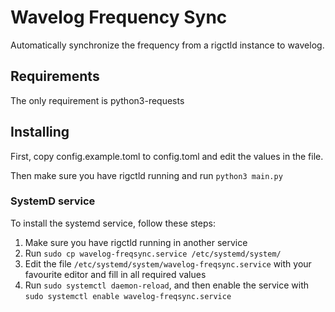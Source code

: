 # Wavelog Frequency Sync

Automatically synchronize the frequency from a rigctld instance to wavelog.

## Requirements

The only requirement is python3-requests

## Installing

First, copy config.example.toml to config.toml and edit the values in the file.

Then make sure you have rigctld running and run `python3 main.py`

### SystemD service

To install the systemd service, follow these steps:

1. Make sure you have rigctld running in another service
2. Run `sudo cp wavelog-freqsync.service /etc/systemd/system/`
3. Edit the file `/etc/systemd/system/wavelog-freqsync.service` with your favourite editor and fill in all required values
4. Run `sudo systemctl daemon-reload`, and then enable the service with `sudo systemctl enable wavelog-freqsync.service`
